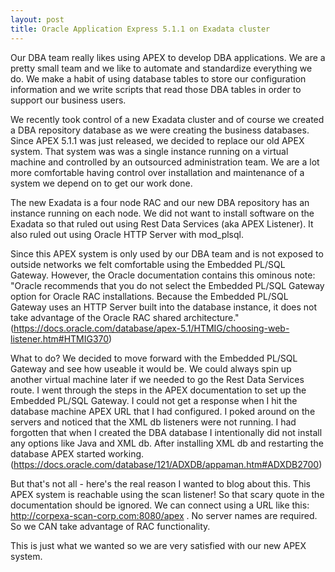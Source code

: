 ```yaml
---
layout: post
title: Oracle Application Express 5.1.1 on Exadata cluster
---
```


Our DBA team really likes using APEX to develop DBA applications. We are a pretty small team and we like to automate and standardize everything we do. We make a habit of using database tables to store our configuration information and we write scripts that read those DBA tables in order to support our business users.

We recently took control of a new Exadata cluster and of course we created a DBA repository database as we were creating the business databases. Since APEX 5.1.1 was just released, we decided to replace our old APEX system. That system was was a single instance running on a virtual machine and controlled by an outsourced administration team. We are a lot more comfortable having control over installation and maintenance of a system we depend on to get our work done.

The new Exadata is a four node RAC and our new DBA repository has an instance running on each node. We did not want to install software on the Exadata so that ruled out using Rest Data Services (aka APEX Listener). It also ruled out using Oracle HTTP Server with mod_plsql.

Since this APEX system is only used by our DBA team and is not exposed to outside networks we felt comfortable using the Embedded PL/SQL Gateway. However, the Oracle documentation contains this ominous note: "Oracle recommends that you do not select the Embedded PL/SQL Gateway option for Oracle RAC installations. Because the Embedded PL/SQL Gateway uses an HTTP Server built into the database instance, it does not take advantage of the Oracle RAC shared architecture." (https://docs.oracle.com/database/apex-5.1/HTMIG/choosing-web-listener.htm#HTMIG370)

What to do? We decided to move forward with the Embedded PL/SQL Gateway and see how useable it would be. We could always spin up another virtual machine later if we needed to go the Rest Data Services route. I went through the steps in the APEX documentation to set up the Embedded PL/SQL Gateway. I could not get a response when I hit the database machine APEX URL that I had configured. I poked around on the servers and noticed that the XML db listeners were not running. I had forgotten that when I created the DBA database I intentionally did not install any options like Java and XML db. After installing XML db and restarting the database APEX started working. (https://docs.oracle.com/database/121/ADXDB/appaman.htm#ADXDB2700)

But that's not all - here's the real reason I wanted to blog about this. This APEX system is reachable using the scan listener! So that scary quote in the documentation should be ignored. We can connect using a URL like this: http://corpexa-scan-corp.com:8080/apex . No server names are required. So we CAN take advantage of RAC functionality.

This is just what we wanted so we are very satisfied with our new APEX system.



